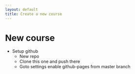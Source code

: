 ```yaml
---
layout: default
title: Create a new course
---
```


# New course

* Setup github
    * New repo
    * Clone this one and push there
    * Goto settings enable github-pages from master branch
